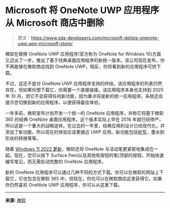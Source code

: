 # Microsoft 将 OneNote UWP 应用程序从 Microsoft 商店中删除

> 原文：<https://www.xda-developers.com/microsoft-delists-onenote-uwp-app-microsoft-store/>

微软在替换 OneNote UWP 应用程序(官方称为 OneNote for Windows 10)方面又迈出了一步，推出了基于经典桌面应用程序的新统一版本。该公司现在宣布，你不再能够在微软商店找到 OneNote UWP，相反，你将看到新的应用程序可供下载。

不过，这还不是对 OneNote UWP 应用程序支持的终结。该应用程序的列表仍然存在，但如果你想下载它，你需要一个直接链接。该应用程序本身也支持到 2025 年 10 月，但它不会获得任何新功能，因为重点将是新的统一应用程序。系统还会提示您切换到新的应用程序，以便获得最佳体验。

一年多前，微软宣布计划开发一个统一的 OneNote 应用程序，并称它将基于微软 365 的经典 OneNote 桌面应用程序。这个版本实际上早在 2016 年就已经停产，所以这是一个重大的战略逆转。在过去的一年里，经典应用的设计已经现代化，并添加了新功能，所以现在的体验应该更接近 UWP 应用。新功能包括[听写](https://www.xda-developers.com/onenote-dictate-available-desktop-web/)，墨水到形状的转换等等。

随着 [Windows 11 2022 更新](https://www.xda-developers.com/windows-11-22h2/)，微软还将 OneNote 与活动笔更紧密地集成在一起。现在，您可以按下 Surface Pen(以及其他有按钮的笔)顶部的按钮，开始快速编写笔记，而无需启动完整的 OneNote 应用程序。

新的 OneNote 应用程序可以通过几种不同的方式下载。你可以在微软的网站上下载它，它也包含在微软 365 中，但现在，你也可以在微软商店这里获得它。如果你仍然喜欢 OneNote UWP 应用程序，你可以从这里下载。

* * *

**来源:** [微软](https://techcommunity.microsoft.com/t5/microsoft-365-blog/making-it-easier-to-get-to-the-onenote-app-on-windows/ba-p/3642219)